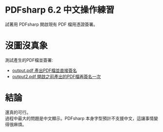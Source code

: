 # PDFsharp 6.2 中文操作練習
試著用 PDFsharp 開啟現有 PDF 檔用憑證簽署。

# 沒圖沒真象
測試產生的PDF檔並簽署:
* [output.pdf 產出PDF檔並直接簽名](_doc/output.pdf)
* [output2.pdf 開啟之前產出的PDF檔再簽名一次](_doc/output2.pdf)

# 結論
還真的可行。   
過程中最大的問題是中文顯示。PDFsharp 本身字型預計不支援中文，這讓事情變得很麻煩。
